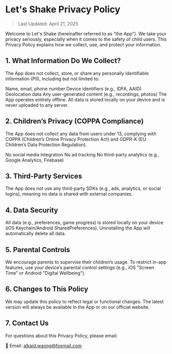 # Let's Shake Privacy Policy
> Last Updated: April 21, 2025

Welcome to Let's Shake (hereinafter referred to as "the App"). We take your privacy seriously, especially when it comes to the safety of child users. This Privacy Policy explains how we collect, use, and protect your information.

## 1. What Information Do We Collect?
The App does not collect, store, or share any personally identifiable information (PII), including but not limited to:

Name, email, phone number
Device identifiers (e.g., IDFA, AAID)
Geolocation data
Any user-generated content (e.g., recordings, photos)
The App operates entirely offline. All data is stored locally on your device and is never uploaded to any server.

## 2. Children’s Privacy (COPPA Compliance)
The App does not collect any data from users under 13, complying with COPPA (Children’s Online Privacy Protection Act) and GDPR-K (EU Children’s Data Protection Regulation).

No social media integration
No ad tracking
No third-party analytics (e.g., Google Analytics, Firebase)

## 3. Third-Party Services
The App does not use any third-party SDKs (e.g., ads, analytics, or social logins), meaning no data is shared with external companies.

## 4. Data Security
All data (e.g., preferences, game progress) is stored locally on your device (iOS Keychain/Android SharedPreferences).
Uninstalling the App will automatically delete all data.

## 5. Parental Controls
We encourage parents to supervise their children’s usage. To restrict in-app features, use your device’s parental control settings (e.g., iOS "Screen Time" or Android "Digital Wellbeing").

## 6. Changes to This Policy
We may update this policy to reflect legal or functional changes. The latest version will always be available in the App or on our official website.

## 7. Contact Us
For questions about this Privacy Policy, please email:

📧 Email: alkaid.waong@foxmail.com
